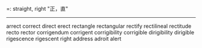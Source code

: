 =: straight, right "正，直"

---
arrect
correct
direct
erect
rectangle
rectangular
rectify
rectilineal
rectitude
recto
rector
corrigendum
corrigent
corrigibility
corrigible
dirigibility
dirigible
rigescence
rigescent
right
address
adroit
alert
